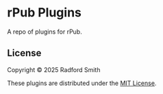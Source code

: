 # rPub Plugins

A repo of plugins for rPub.

## License

Copyright © 2025 Radford Smith

These plugins are distributed under the [MIT License](LICENSE).
